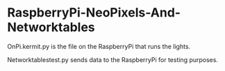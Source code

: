# RaspberryPi-NeoPixels-And-Networktables

OnPi.kermit.py is the file on the RaspberryPi that runs the lights.

Networktablestest.py sends data to the RaspberryPi for testing purposes.
